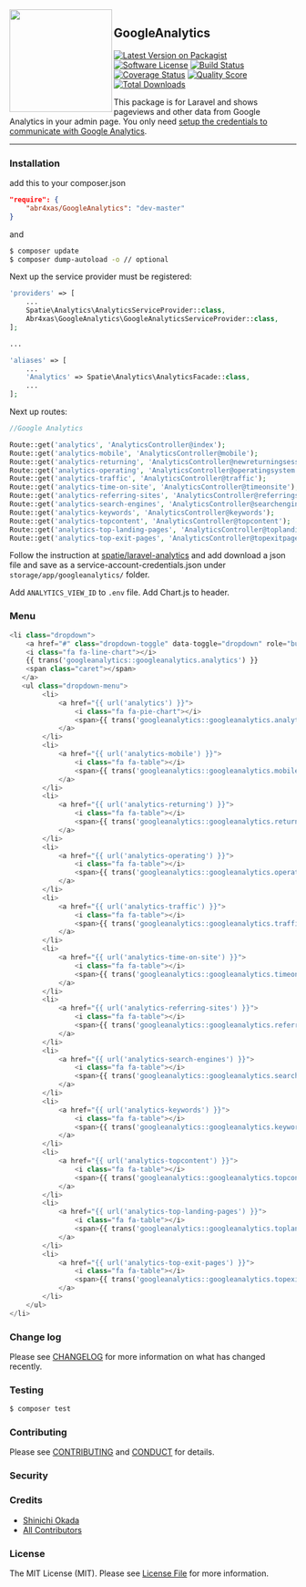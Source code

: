 <img align="left" width="180" src="https://blog.abr4xas.org/icons/apple-icon-180x180.png">

## GoogleAnalytics

[![Latest Version on Packagist][ico-version]](https://packagist.org/packages/abr4xas/googleanalytics)
[![Software License][ico-license]](LICENSE.md)
[![Build Status][ico-travis]][link-travis]
[![Coverage Status][ico-scrutinizer]][link-scrutinizer]
[![Quality Score][ico-code-quality]][link-code-quality]
[![Total Downloads][ico-downloads]](https://github.com/abr4xas/GoogleAnalytics)

This package is for Laravel and shows pageviews and other data from Google Analytics in your admin page. You only need <a href="https://github.com/spatie/laravel-analytics#how-to-obtain-the-credentials-to-communicate-with-google-analytics" target="_blank">setup the credentials to communicate with Google Analytics</a>.

---

### Installation

add this to your composer.json

```json
"require": {
    "abr4xas/GoogleAnalytics": "dev-master"
}
```

and

```bash
$ composer update
$ composer dump-autoload -o // optional
```

Next up the service provider must be registered:

```php
'providers' => [
    ...
    Spatie\Analytics\AnalyticsServiceProvider::class,
    Abr4xas\GoogleAnalytics\GoogleAnalyticsServiceProvider::class,
];

...

'aliases' => [
    ...
    'Analytics' => Spatie\Analytics\AnalyticsFacade::class,
    ...
];

```
Next up routes:

```php
//Google Analytics

Route::get('analytics', 'AnalyticsController@index');
Route::get('analytics-mobile', 'AnalyticsController@mobile');
Route::get('analytics-returning', 'AnalyticsController@newreturningsessions');
Route::get('analytics-operating', 'AnalyticsController@operatingsystem');
Route::get('analytics-traffic', 'AnalyticsController@traffic');
Route::get('analytics-time-on-site', 'AnalyticsController@timeonsite');
Route::get('analytics-referring-sites', 'AnalyticsController@referringsites');
Route::get('analytics-search-engines', 'AnalyticsController@searchengines');
Route::get('analytics-keywords', 'AnalyticsController@keywords');
Route::get('analytics-topcontent', 'AnalyticsController@topcontent');
Route::get('analytics-top-landing-pages', 'AnalyticsController@toplandingpages');
Route::get('analytics-top-exit-pages', 'AnalyticsController@topexitpages');
```

Follow the instruction at [spatie/laravel-analytics](https://github.com/spatie/laravel-analytics) and add download a json file and save as a service-account-credentials.json under `storage/app/googleanalytics/` folder.

Add `ANALYTICS_VIEW_ID` to `.env` file.
Add Chart.js to header.

### Menu

```php
<li class="dropdown">
    <a href="#" class="dropdown-toggle" data-toggle="dropdown" role="button" aria-haspopup="true" aria-expanded="false">
	<i class="fa fa-line-chart"></i>  
	{{ trans('googleanalytics::googleanalytics.analytics') }}
	<span class="caret"></span>
   </a>
   <ul class="dropdown-menu">
        <li>
            <a href="{{ url('analytics') }}">
                <i class="fa fa-pie-chart"></i> 
                <span>{{ trans('googleanalytics::googleanalytics.analyticsbasic') }}</span>
            </a>
        </li>
        <li>
            <a href="{{ url('analytics-mobile') }}">
                <i class="fa fa-table"></i> 
                <span>{{ trans('googleanalytics::googleanalytics.mobile-traffic') }}</span>
            </a>
        </li>
        <li>
            <a href="{{ url('analytics-returning') }}">
                <i class="fa fa-table"></i> 
                <span>{{ trans('googleanalytics::googleanalytics.returningsessions') }}</span>
            </a>
        </li>
        <li>
            <a href="{{ url('analytics-operating') }}">
                <i class="fa fa-table"></i> 
                <span>{{ trans('googleanalytics::googleanalytics.operatingsystem') }}</span>
            </a>
        </li>
        <li>
            <a href="{{ url('analytics-traffic') }}">
                <i class="fa fa-table"></i> 
                <span>{{ trans('googleanalytics::googleanalytics.trafficsources') }}</span>
            </a>
        </li>
        <li>
            <a href="{{ url('analytics-time-on-site') }}">
                <i class="fa fa-table"></i> 
                <span>{{ trans('googleanalytics::googleanalytics.timeonsite') }}</span>
            </a>
        </li>
        <li>
            <a href="{{ url('analytics-referring-sites') }}">
                <i class="fa fa-table"></i> 
                <span>{{ trans('googleanalytics::googleanalytics.referringsites') }}</span>
            </a>
        </li>
        <li>
            <a href="{{ url('analytics-search-engines') }}">
                <i class="fa fa-table"></i> 
                <span>{{ trans('googleanalytics::googleanalytics.searchengines') }}</span>
            </a>
        </li>
        <li>
            <a href="{{ url('analytics-keywords') }}">
                <i class="fa fa-table"></i> 
                <span>{{ trans('googleanalytics::googleanalytics.keywords') }}</span>
            </a>
        </li>
        <li>
            <a href="{{ url('analytics-topcontent') }}">
                <i class="fa fa-table"></i> 
                <span>{{ trans('googleanalytics::googleanalytics.topcontent') }}</span>
            </a>
        </li>
        <li>
            <a href="{{ url('analytics-top-landing-pages') }}">
                <i class="fa fa-table"></i> 
                <span>{{ trans('googleanalytics::googleanalytics.toplandingpages') }}</span>
            </a>
        </li>
        <li>
            <a href="{{ url('analytics-top-exit-pages') }}">
                <i class="fa fa-table"></i> 
                <span>{{ trans('googleanalytics::googleanalytics.topexitpages') }}</span>
            </a>
        </li>
    </ul>
</li> 
```

### Change log

Please see [CHANGELOG](CHANGELOG.md) for more information on what has changed recently.

### Testing

``` bash
$ composer test
```

### Contributing

Please see [CONTRIBUTING](CONTRIBUTING.md) and [CONDUCT](CONDUCT.md) for details.

### Security


### Credits

- [Shinichi Okada][link-author]
- [All Contributors][link-contributors]

### License

The MIT License (MIT). Please see [License File](LICENSE.md) for more information.

[ico-version]: https://img.shields.io/packagist/v/abr4xas/GoogleAnalytics.svg?style=flat-square
[ico-license]: https://img.shields.io/badge/license-MIT-brightgreen.svg?style=flat-square
[ico-travis]: https://img.shields.io/travis/abr4xas/GoogleAnalytics/master.svg?style=flat-square
[ico-scrutinizer]: https://img.shields.io/scrutinizer/coverage/g/abr4xas/GoogleAnalytics.svg?style=flat-square
[ico-code-quality]: https://img.shields.io/scrutinizer/g/abr4xas/GoogleAnalytics.svg?style=flat-square
[ico-downloads]: https://img.shields.io/packagist/dt/abr4xas/GoogleAnalytics.svg?style=flat-square

[link-packagist]: https://packagist.org/packages/abr4xas/googleanalytics
[link-travis]: https://travis-ci.org/abr4xas/GoogleAnalytics
[link-scrutinizer]: https://scrutinizer-ci.com/g/abr4xas/GoogleAnalytics/code-structure
[link-code-quality]: https://scrutinizer-ci.com/g/abr4xas/GoogleAnalytics
[link-downloads]: https://packagist.org/packages/abr4xas/googleanalytics
[link-author]: https://github.com/abr4xas
[link-contributors]: ../../contributors
